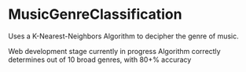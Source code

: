 # MusicGenreClassification
Uses a K-Nearest-Neighbors Algorithm to decipher the genre of music. 

Web development stage currently in progress
Algorithm correctly determines out of 10 broad genres, with 80+% accuracy
